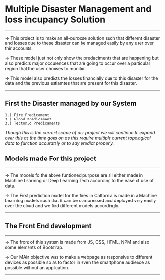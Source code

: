 # Multiple Disaster Management and loss incupancy Solution

***
-> This project is to make an all-purpose solution such that different disaster and losses due to these disaster can be managed easily by any user over thir accounts.

-> These model just not only show the predaciments that are happening but also predicts major occurences that are going to occur over a particular region that the user chooses to monitor.

-> This model also predicts the losses financially due to this disaster for the data and the previous estiamtes that are present for this disaster.
***

## First the Disaster managed by our System

```
1.) Fire Predicament 
2.) Flood Predicament
3.) Tectonic Predicaments
```

*Though this is the current scope of our project we will continue to expand over this as the time goes on as this require multiple current topological data to function accurately or to say predict properly.*

##  Models made For this project

***
-> The models fo the above funtioned purpose are all either made in Machine Learning or Deep Learning Tech according to the ease of use of data.

-> The First prediction model for the fires in Calfornia is made in a Machine Learning models such that it can be compressed and deployed very easily over the cloud and we find different models accordingly.
***

## The Front End development 

***
-> The front of this system is made from JS, CSS, HTML, NPM and also some elements of Bootstrap.

-> Our MAin objective was to make a webpage as responsive to different devices as possible so as to factor in even the smartphone audience as possible without an application.
***
